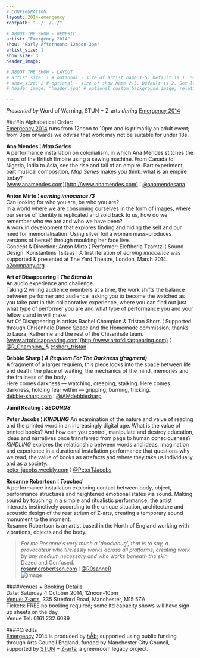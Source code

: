 ```yaml
---
# CONFIGURATION
layout: 2014-emergency
rootpath: "../../../"

# ABOUT THE SHOW - GENERIC
artist: "Emergency 2014"
show: "Early Afternoon: 12noon-3pm"
artist_size: 1
show_size: 3
header_image:

# ABOUT THE SHOW - LAYOUT
# artist_size: 1 # optional - size of artist name 1-5. Default is 1. Set longer names to lower values
# show_size: 2 # optional - size of show name 2-5. Default is 2. Set longer names to lower values
# header_image: "header.jpg" # optional custom background image, relative to current page

---
```

*Presented by* Word of Warning, STUN + Z-arts *during* [Emergency 2014](/current/2014-emergency)    
          
####In Alphabetical Order:      
[Emergency 2014](/current/2014-emergency) runs from 12noon to 10pm and is primarily an adult event; from 3pm onwards we *advise* that work may not be suitable for under 18s.      
          
**Ana Mendes ¦ *Map Series***           
A performance installation on colonialism, in which Ana Mendes stitches the maps of the British Empire using a sewing machine. From Canada to Nigeria, India to Asia, see the rise and fail of an empire. Part experiment, part musical composition, *Map Series* makes you think: what is an empire today?           
[www.anamendes.com](http://www.anamendes.com) ¦ [@anamendesana](http://twitter.com/anamendesana)    
          
**Anton Mirto ¦ *earning innocence /3***          
Can looking for who you are, be who you are?      
In a world where we are consuming ourselves in the form of images, where our sense of identity is replicated and sold back to us, how do we remember who we are and who we have been?     
A work in development that explores finding and hiding the self and our need for memorialisation. Using silver foil a woman mass-produces versions of herself through moulding her face live.         
Concept & Direction: Anton Mirto ¦ Performer: Eleftheria Tzamtzi ¦ Sound Design: Konstantinis Tsitsas ¦ A first iteration of *earning innocence* was supported & presented at The Yard Theatre, London, March 2014.   
[a2company.org](http://www.A2company.org)         
          
**Art of Disappearing ¦ *The Stand In***          
An audio experience and challenge.      
Taking 2 willing audience members at a time, the work shifts the balance between performer and audience, asking you to become the watched as you take part in this collaborative experience, where you can find out just what type of performer you are and what type of performance you and your fellow stand in will make.      
Art Of Disappearing is artists Rachel Champion & Tristan Shorr. ¦ Supported through Chisenhale Dance Space and the Homemade commission; thanks to Laura, Katherine and the rest of the Chisenhale team. [www.artofdisappearing.com](http://www.artofdisappearing.com) ¦ [@R_Champion_ ](http://twitter.com/R_Champion_) & [@shorr_tristan](http://twitter.com/shorr_tristan)          
          
**Debbie Sharp ¦ *A Requiem For The Darkness (fragment)***   
A fragment of a larger requiem, this piece looks into the space between life and death: the place of waiting, the mechanics of the mind, memories and the frailness of the body.           
Here comes darkness — watching, creeping, stalking. Here comes darkness, holding fear within — gripping, burning, tricking.       
[debbie-sharp.com](http://debbie-sharp.com) ¦ [@iAMdebbiesharp](http://twitter.com/iAMdebbiesharp)  
          
**Jamil Keating ¦ *SECONDS*** 
          
**Peter Jacobs ¦ *KINDLING*** 
An examination of the nature and value of reading and the printed word in an increasingly digital age.
What is the value of printed books? And how can you control, manipulate and destroy education, ideas and narratives once transferred from page to human consciousness?     
*KINDLING* explores the relationship between words and ideas, imagination and experience in a durational installation performance that questions why we read, the value of books as artefacts and where they take us individually and as a society.     
[peter-jacobs.weebly.com](http://peter-jacobs.weebly.com) ¦ [@PeterTJacobs](http://twitter.com/PeterTJacobs)  
          
**Rosanne Robertson ¦ *Touched***       
A performance installation exploring contact between body, object, performance structures and heightened emotional states via sound. Making sound by touching in a simple and ritualistic performance, the artist interacts instinctively according to the unique situation, architecture and acoustic design of the rear atrium of Z-arts, creating a temporary sound monument to the moment.   
Rosanne Robertson is an artist based in the North of England working with vibrations, objects and the body.   
>*For me Rosanne's very much a 'doodlebug', that is to say, a provocateur who tirelessly works across all  platforms, creating work by any medium necessary and who works beneath the skin*<br>Dazed and Confused.        
[rosannerobertson.com](http://www.rosannerobertson.com) ¦ [@R0sanneR](http://twitter.com/R0sanneR)  
![image](image.jpg) 
          
####Venues + Booking Details  
Date: Saturday 4 October 2014, 12noon-10pm        
[Venue: Z-arts](http://www.z-arts.org/about-us/getting-here), 335 Stretford Road, Manchester, M15 5ZA         
Tickets: FREE no booking required; some ltd capacity shows will have sign-up sheets on the day      
Venue Tel: 0161 232 6089      
          
####Credits         
[Emergency](/hab/emergency) 2014 is produced by [hÅb](/hab); supported using public funding through Arts Council England, funded by Manchester City Council, supported by [STUN](http://stunlive.com) + [Z-arts](http://www.z-arts.org); a greenroom legacy project.
